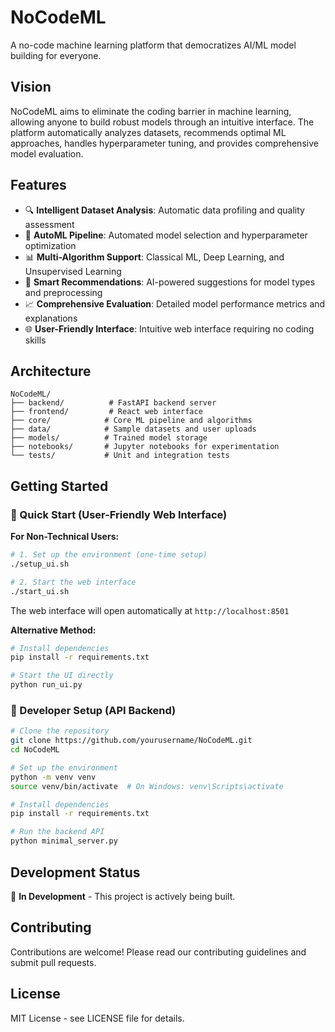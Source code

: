 # NoCodeML

A no-code machine learning platform that democratizes AI/ML model building for everyone.

## Vision

NoCodeML aims to eliminate the coding barrier in machine learning, allowing anyone to build robust models through an intuitive interface. The platform automatically analyzes datasets, recommends optimal ML approaches, handles hyperparameter tuning, and provides comprehensive model evaluation.

## Features

- 🔍 **Intelligent Dataset Analysis**: Automatic data profiling and quality assessment
- 🤖 **AutoML Pipeline**: Automated model selection and hyperparameter optimization
- 📊 **Multi-Algorithm Support**: Classical ML, Deep Learning, and Unsupervised Learning
- 🎯 **Smart Recommendations**: AI-powered suggestions for model types and preprocessing
- 📈 **Comprehensive Evaluation**: Detailed model performance metrics and explanations
- 🌐 **User-Friendly Interface**: Intuitive web interface requiring no coding skills

## Architecture

```
NoCodeML/
├── backend/          # FastAPI backend server
├── frontend/         # React web interface
├── core/            # Core ML pipeline and algorithms
├── data/            # Sample datasets and user uploads
├── models/          # Trained model storage
├── notebooks/       # Jupyter notebooks for experimentation
└── tests/           # Unit and integration tests
```

## Getting Started

### 🚀 Quick Start (User-Friendly Web Interface)

**For Non-Technical Users:**
```bash
# 1. Set up the environment (one-time setup)
./setup_ui.sh

# 2. Start the web interface
./start_ui.sh
```

The web interface will open automatically at `http://localhost:8501`

**Alternative Method:**
```bash
# Install dependencies
pip install -r requirements.txt

# Start the UI directly
python run_ui.py
```

### 🔧 Developer Setup (API Backend)

```bash
# Clone the repository
git clone https://github.com/yourusername/NoCodeML.git
cd NoCodeML

# Set up the environment
python -m venv venv
source venv/bin/activate  # On Windows: venv\Scripts\activate

# Install dependencies
pip install -r requirements.txt

# Run the backend API
python minimal_server.py
```

## Development Status

🚧 **In Development** - This project is actively being built.

## Contributing

Contributions are welcome! Please read our contributing guidelines and submit pull requests.

## License

MIT License - see LICENSE file for details.
